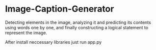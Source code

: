 # Image-Caption-Generator
Detecting elements in the image, analyzing it and predicting its contents using words one by one, and finally constructing a logical statement to represent the image.

After install neccessary libraries just run app.py
